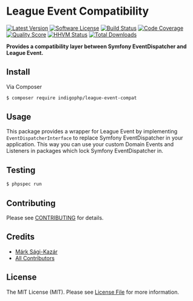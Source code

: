 # League Event Compatibility

[![Latest Version](https://img.shields.io/github/release/indigophp/league-event-compat.svg?style=flat-square)](https://github.com/indigophp/league-event-compat/releases)
[![Software License](https://img.shields.io/badge/license-MIT-brightgreen.svg?style=flat-square)](LICENSE)
[![Build Status](https://img.shields.io/travis/indigophp/league-event-compat/develop.svg?style=flat-square)](https://travis-ci.org/indigophp/league-event-compat)
[![Code Coverage](https://img.shields.io/scrutinizer/coverage/g/indigophp/league-event-compat.svg?style=flat-square)](https://scrutinizer-ci.com/g/indigophp/league-event-compat)
[![Quality Score](https://img.shields.io/scrutinizer/g/indigophp/league-event-compat.svg?style=flat-square)](https://scrutinizer-ci.com/g/indigophp/league-event-compat)
[![HHVM Status](https://img.shields.io/hhvm/indigophp/league-event-compat.svg?style=flat-square)](http://hhvm.h4cc.de/package/indigophp/league-event-compat)
[![Total Downloads](https://img.shields.io/packagist/dt/indigophp/league-event-compat.svg?style=flat-square)](https://packagist.org/packages/indigophp/league-event-compat)

**Provides a compatibility layer between Symfony EventDispatcher and League Event.**


## Install

Via Composer

``` bash
$ composer require indigophp/league-event-compat
```

## Usage

This package provides a wrapper for League Event by implementing `EventDispatcherInterface` to replace Symfony EventDispatcher in your application. This way you can use your custom Domain Events and Listeners in packages which lock Symfony EventDispatcher in.


## Testing

``` bash
$ phpspec run
```


## Contributing

Please see [CONTRIBUTING](CONTRIBUTING.md) for details.


## Credits

- [Márk Sági-Kazár](https://github.com/sagikazarmark)
- [All Contributors](https://github.com/indigophp/league-event-compat/contributors)


## License

The MIT License (MIT). Please see [License File](LICENSE) for more information.
